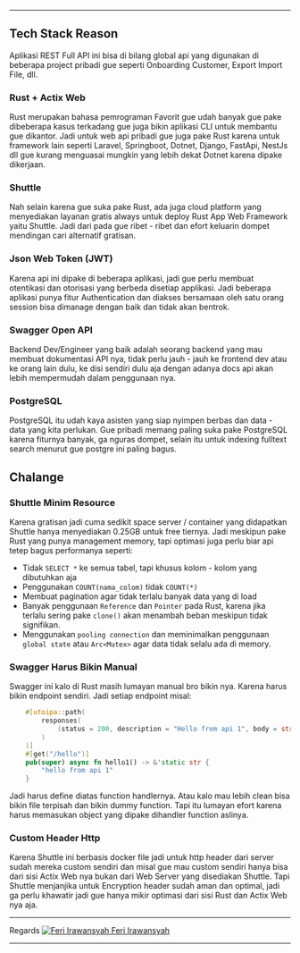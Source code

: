 <hr/>

## Tech Stack Reason
Aplikasi REST Full API ini bisa di bilang global api yang digunakan di beberapa project pribadi gue seperti Onboarding Customer, Export Import File, dll.

### Rust + Actix Web
Rust merupakan bahasa pemrograman Favorit gue udah banyak gue pake dibeberapa kasus terkadang gue juga bikin aplikasi CLI untuk membantu gue dikantor. Jadi untuk web api pribadi gue juga pake Rust karena untuk framework lain seperti Laravel, Springboot, Dotnet, Django, FastApi, NestJs dll gue kurang menguasai mungkin yang lebih dekat Dotnet karena dipake dikerjaan.

### Shuttle 
Nah selain karena gue suka pake Rust, ada juga cloud platform yang menyediakan layanan gratis always untuk deploy Rust App Web Framework yaitu Shuttle. Jadi dari pada gue ribet - ribet dan efort keluarin dompet mendingan cari alternatif gratisan.

### Json Web Token (JWT)
Karena api ini dipake di beberapa aplikasi, jadi gue perlu membuat otentikasi dan otorisasi yang berbeda disetiap applikasi. Jadi beberapa aplikasi punya fitur Authentication dan diakses bersamaan oleh satu orang session bisa dimanage dengan baik dan tidak akan bentrok.

### Swagger Open API
Backend Dev/Engineer yang baik adalah seorang backend yang mau membuat dokumentasi API nya, tidak perlu jauh - jauh ke frontend dev atau ke orang lain dulu, ke disi sendiri dulu aja dengan adanya docs api akan lebih mempermudah dalam penggunaan nya.

### PostgreSQL
PostgreSQL itu udah kaya asisten yang siap nyimpen berbas dan data - data yang kita perlukan. Gue pribadi memang paling suka pake PostgreSQL karena fiturnya banyak, ga nguras dompet, selain itu untuk indexing fulltext search menurut gue postgre ini paling bagus.

## Chalange

### Shuttle Minim Resource
Karena gratisan jadi cuma sedikit space server / container yang didapatkan Shuttle hanya menyediakan 0.25GB untuk free tiernya. Jadi meskipun pake Rust yang punya management memory, tapi optimasi juga perlu biar api tetep bagus performanya seperti:
- Tidak `SELECT *` ke semua tabel, tapi khusus kolom - kolom yang dibutuhkan aja
- Penggunakan `COUNT(nama_colom)` tidak `COUNT(*)`
- Membuat pagination agar tidak terlalu banyak data yang di load
- Banyak penggunaan `Reference` dan `Pointer` pada Rust, karena jika terlalu sering pake `clone()` akan menambah beban meskipun tidak signifikan.
- Menggunakan `pooling connection` dan meminimalkan penggunaan `global state` atau `Arc<Mutex>` agar data tidak selalu ada di memory.

### Swagger Harus Bikin Manual
Swagger ini kalo di Rust masih lumayan manual bro bikin nya. Karena harus bikin endpoint sendiri. Jadi setiap endpoint misal:
```rust
    #[utoipa::path(
        responses(
            (status = 200, description = "Hello from api 1", body = str)
        )
    )]
    #[get("/hello")]
    pub(super) async fn hello1() -> &'static str {
        "hello from api 1"
    }
```
Jadi harus define diatas function handlernya. Atau kalo mau lebih clean bisa bikin file terpisah dan bikin dummy function. Tapi itu lumayan efort karena harus memasukan object yang dipake dihandler function aslinya.

### Custom Header Http
Karena Shuttle ini berbasis docker file jadi untuk http header dari server sudah mereka custom sendiri dan misal gue mau custom sendiri hanya bisa dari sisi Actix Web nya bukan dari Web Server yang disediakan Shuttle. Tapi Shuttle menjanjika untuk Encryption header sudah aman dan optimal, jadi ga perlu khawatir jadi gue hanya mikir optimasi dari sisi Rust dan Actix Web nya aja.

---

<div class="d-flex flex-row justify-content-center align-items-center">Regards <a href="https://feri-irawansyah.my.id"><img witdh="1rem" src="https://feri-irawansyah.my.id/favicon.ico" alt="Feri Irawansyah"> Feri Irawansyah</a></div>

---
